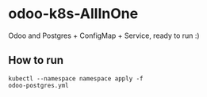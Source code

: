 # odoo-k8s-AllInOne
Odoo and Postgres + ConfigMap + Service, ready to run :)

## How to run
<code>kubectl --namespace namespace apply -f odoo-postgres.yml</code>
